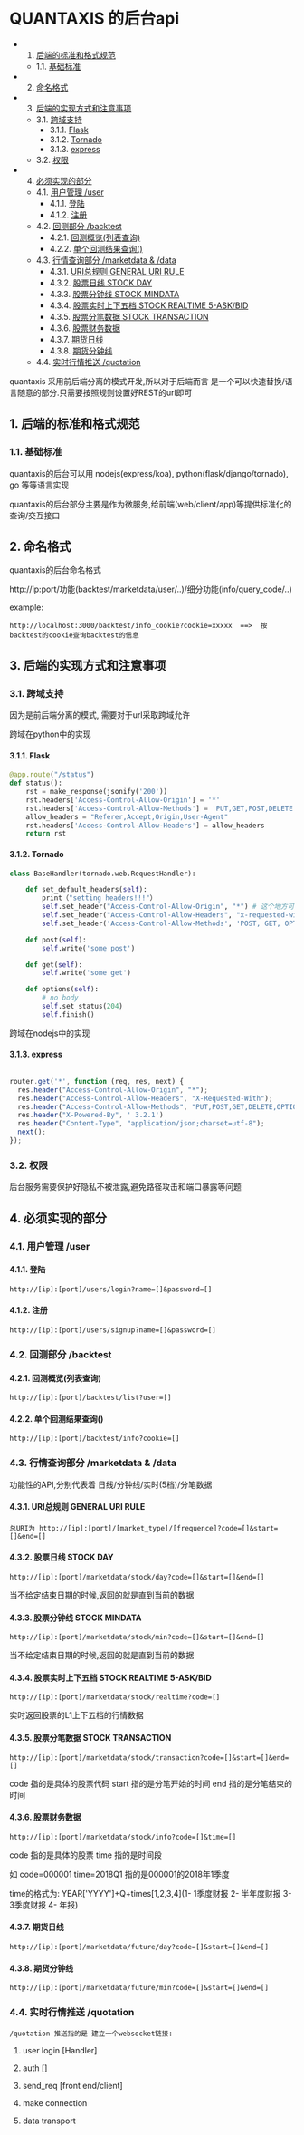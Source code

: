 # QUANTAXIS 的后台api

<!-- vscode-markdown-toc -->
* 1. [后端的标准和格式规范](#)
	* 1.1. [基础标准](#-1)
* 2. [命名格式](#-1)
* 3. [后端的实现方式和注意事项](#-1)
	* 3.1. [跨域支持](#-1)
		* 3.1.1. [Flask](#Flask)
		* 3.1.2. [Tornado](#Tornado)
		* 3.1.3. [express](#express)
	* 3.2. [权限](#-1)
* 4. [必须实现的部分](#-1)
	* 4.1. [用户管理 /user](#user)
		* 4.1.1. [登陆](#-1)
		* 4.1.2. [注册](#-1)
	* 4.2. [回测部分 /backtest](#backtest)
		* 4.2.1. [回测概览(列表查询)](#-1)
		* 4.2.2. [单个回测结果查询()](#-1)
	* 4.3. [行情查询部分 /marketdata & /data](#marketdatadata)
		* 4.3.1. [URI总规则 GENERAL URI RULE](#URIGENERALURIRULE)
		* 4.3.2. [股票日线 STOCK DAY](#STOCKDAY)
		* 4.3.3. [股票分钟线 STOCK MINDATA](#STOCKMINDATA)
		* 4.3.4. [股票实时上下五档 STOCK REALTIME 5-ASK/BID](#STOCKREALTIME5-ASKBID)
		* 4.3.5. [股票分笔数据 STOCK TRANSACTION](#STOCKTRANSACTION)
		* 4.3.6. [股票财务数据](#-1)
		* 4.3.7. [期货日线](#-1)
		* 4.3.8. [期货分钟线](#-1)
	* 4.4. [实时行情推送 /quotation](#quotation)

<!-- vscode-markdown-toc-config
	numbering=true
	autoSave=true
	/vscode-markdown-toc-config -->
<!-- /vscode-markdown-toc -->


quantaxis 采用前后端分离的模式开发,所以对于后端而言 是一个可以快速替换/语言随意的部分.只需要按照规则设置好REST的url即可


##  1. <a name=''></a>后端的标准和格式规范

###  1.1. <a name='-1'></a>基础标准

quantaxis的后台可以用 nodejs(express/koa), python(flask/django/tornado), go 等等语言实现

quantaxis的后台部分主要是作为微服务,给前端(web/client/app)等提供标准化的查询/交互接口


##  2. <a name='-1'></a>命名格式

quantaxis的后台命名格式

http://ip:port/功能(backtest/marketdata/user/..)/细分功能(info/query_code/..)

example:

```
http://localhost:3000/backtest/info_cookie?cookie=xxxxx  ==>  按backtest的cookie查询backtest的信息

```

##  3. <a name='-1'></a>后端的实现方式和注意事项


###  3.1. <a name='-1'></a>跨域支持

因为是前后端分离的模式, 需要对于url采取跨域允许

跨域在python中的实现

####  3.1.1. <a name='Flask'></a>Flask

```python
@app.route("/status")
def status():
    rst = make_response(jsonify('200'))
    rst.headers['Access-Control-Allow-Origin'] = '*'
    rst.headers['Access-Control-Allow-Methods'] = 'PUT,GET,POST,DELETE'
    allow_headers = "Referer,Accept,Origin,User-Agent"
    rst.headers['Access-Control-Allow-Headers'] = allow_headers
    return rst
```


####  3.1.2. <a name='Tornado'></a>Tornado

```python
class BaseHandler(tornado.web.RequestHandler):

    def set_default_headers(self):
        print（"setting headers!!!"）
        self.set_header("Access-Control-Allow-Origin", "*") # 这个地方可以写域名
        self.set_header("Access-Control-Allow-Headers", "x-requested-with")
        self.set_header('Access-Control-Allow-Methods', 'POST, GET, OPTIONS')

    def post(self):
        self.write('some post')

    def get(self):
        self.write('some get')

    def options(self):
        # no body
        self.set_status(204)
        self.finish()
```

跨域在nodejs中的实现

####  3.1.3. <a name='express'></a>express

```javascript

router.get('*', function (req, res, next) {
  res.header("Access-Control-Allow-Origin", "*");
  res.header("Access-Control-Allow-Headers", "X-Requested-With");
  res.header("Access-Control-Allow-Methods", "PUT,POST,GET,DELETE,OPTIONS");
  res.header("X-Powered-By", ' 3.2.1')
  res.header("Content-Type", "application/json;charset=utf-8");
  next();
});

```

###  3.2. <a name='-1'></a>权限

后台服务需要保护好隐私不被泄露,避免路径攻击和端口暴露等问题

##  4. <a name='-1'></a>必须实现的部分


###  4.1. <a name='user'></a>用户管理 /user

####  4.1.1. <a name='-1'></a>登陆
```
http://[ip]:[port]/users/login?name=[]&password=[]
```
####  4.1.2. <a name='-1'></a>注册
```
http://[ip]:[port]/users/signup?name=[]&password=[]
```

###  4.2. <a name='backtest'></a>回测部分 /backtest

####  4.2.1. <a name='-1'></a>回测概览(列表查询)
```
http://[ip]:[port]/backtest/list?user=[]
```

####  4.2.2. <a name='-1'></a>单个回测结果查询()
```
http://[ip]:[port]/backtest/info?cookie=[]
```

###  4.3. <a name='marketdatadata'></a>行情查询部分 /marketdata & /data

功能性的API,分别代表着 日线/分钟线/实时(5档)/分笔数据

####  4.3.1. <a name='URIGENERALURIRULE'></a>URI总规则 GENERAL URI RULE
```
总URI为 http://[ip]:[port]/[market_type]/[frequence]?code=[]&start=[]&end=[]
```

####  4.3.2. <a name='STOCKDAY'></a>股票日线 STOCK DAY
```
http://[ip]:[port]/marketdata/stock/day?code=[]&start=[]&end=[]
```

当不给定结束日期的时候,返回的就是直到当前的数据

####  4.3.3. <a name='STOCKMINDATA'></a>股票分钟线 STOCK MINDATA
```
http://[ip]:[port]/marketdata/stock/min?code=[]&start=[]&end=[]
```

当不给定结束日期的时候,返回的就是直到当前的数据

####  4.3.4. <a name='STOCKREALTIME5-ASKBID'></a>股票实时上下五档 STOCK REALTIME 5-ASK/BID
```
http://[ip]:[port]/marketdata/stock/realtime?code=[]
```

实时返回股票的L1上下五档的行情数据

####  4.3.5. <a name='STOCKTRANSACTION'></a>股票分笔数据 STOCK TRANSACTION
```
http://[ip]:[port]/marketdata/stock/transaction?code=[]&start=[]&end=[]
```
code 指的是具体的股票代码
start 指的是分笔开始的时间
end 指的是分笔结束的时间

####  4.3.6. <a name='-1'></a>股票财务数据
```
http://[ip]:[port]/marketdata/stock/info?code=[]&time=[]
```
code 指的是具体的股票
time 指的是时间段

如 code=000001 time=2018Q1 指的是000001的2018年1季度

time的格式为: YEAR['YYYY']+Q+times[1,2,3,4](1- 1季度财报 2- 半年度财报 3- 3季度财报 4- 年报)

####  4.3.7. <a name='-1'></a>期货日线
```
http://[ip]:[port]/marketdata/future/day?code=[]&start=[]&end=[]
```

####  4.3.8. <a name='-1'></a>期货分钟线
```
http://[ip]:[port]/marketdata/future/min?code=[]&start=[]&end=[]
```
###  4.4. <a name='quotation'></a>实时行情推送 /quotation
```
/quotation 推送指的是 建立一个websocket链接:
```
1. user login [Handler]

2. auth []

3. send_req [front end/client]

4. make connection

5. data transport
